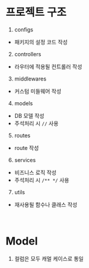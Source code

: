 # 프로젝트 구조

1. configs

- 패키지의 설정 코드 작성

2. controllers

- 라우터에 적용될 컨트롤러 작성

3. middlewares

- 커스텀 미들웨어 작성

4. models

- DB 모델 작성
- 주석처리 시 `//` 사용

5. routes

- route 작성

6. services

- 비즈니스 로직 작성
- 주석처리 시 `/** */` 사용

7. utils

- 재사용될 함수나 클래스 작성

<br/>

# Model

1. 컬럼은 모두 캐멀 케이스로 통일
